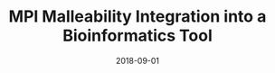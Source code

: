 ---
title: "MPI Malleability Integration into a Bioinformatics Tool"
collection: publications
permalink: /publication/2018-09-01-MPI-Malleability-Integration-into-a-Bioinformatics-Tool
type: "poster"
date: 2018-09-01
venue: '<em>Euro/USA MPI Conference</em>'
citation: ' <strong>S. Iserte</strong>,  H. Martínez,  S. Barrachina,  M. Castillo,  R. Mayo,  E. Quintana-Ortí, and  A. Peña, &quot;MPI Malleability Integration into a Bioinformatics Tool.&quot; <em>Euro/USA MPI Conference</em>, Sep. 2018.'
---